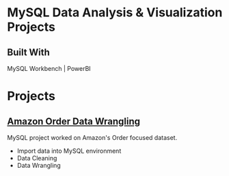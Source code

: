 # MySQL Data Analysis & Visualization Projects

## Built With
MySQL Workbench | PowerBI

# Projects

## [Amazon Order Data Wrangling](https://github.com/iamrgyan/MySQL-Data-Analysis-and-Visualization-Projects/blob/main/Amazon.DC_1.sql)

MySQL project worked on Amazon's Order focused dataset.

* Import data into MySQL environment
* Data Cleaning
* Data Wrangling


